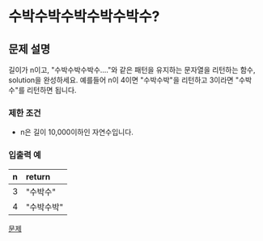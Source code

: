 # 수박수박수박수박수박수?

## 문제 설명

길이가 n이고, "수박수박수박수...."와 같은 패턴을 유지하는 문자열을 리턴하는 함수, solution을 완성하세요. 예를들어 n이 4이면 "수박수박"을 리턴하고 3이라면 "수박수"를 리턴하면 됩니다.

### 제한 조건

- n은 길이 10,000이하인 자연수입니다.

### 입출력 예

| n   | return     |
| :-- | :--------- |
| 3   | "수박수"   |
| 4   | "수박수박" |

[문제](https://school.programmers.co.kr/learn/courses/30/lessons/12922)
